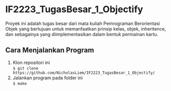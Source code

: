 # IF2223_TugasBesar_1_Objectify
Proyek ini adalah tugas besar dari mata kuliah Pemrograman Berorientasi Objek yang bertujuan untuk memanfaatkan prinsip kelas, objek, inheritence, dan sebagainya yang diimplementasikan dalam bentuk permainan kartu.

## **Cara Menjalankan Program**
1. Klon repositori ini <br>
`$ git clone https://github.com/NicholasLiem/IF2223_TugasBesar_1_Objectify/ `
2. Jalankan program pada folder ini <br>
`$ make`
